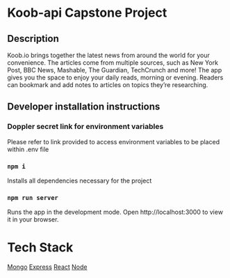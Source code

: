 # Koob-api Capstone Project

## Description

Koob.io brings together the latest news from around the world for your convenience. The articles come from multiple sources, such as New York Post, BBC News, Mashable, The Guardian, TechCrunch and more! The app gives you the space to enjoy your daily reads, morning or evening. Readers can bookmark and add notes to articles on topics they’re researching.

## Developer installation instructions

### Doppler secret link for environment variables

Please refer to link provided to access environment variables to be placed within .env file

### `npm i`

Installs all dependencies necessary for the project

### `npm run server`

Runs the app in the development mode.
Open http://localhost:3000 to view it in your browser.

# Tech Stack

[Mongo](https://www.mongodb.com/)
[Express](https://expressjs.com/)
[React](https://react.dev/)
[Node](https://nodejs.org/en)
